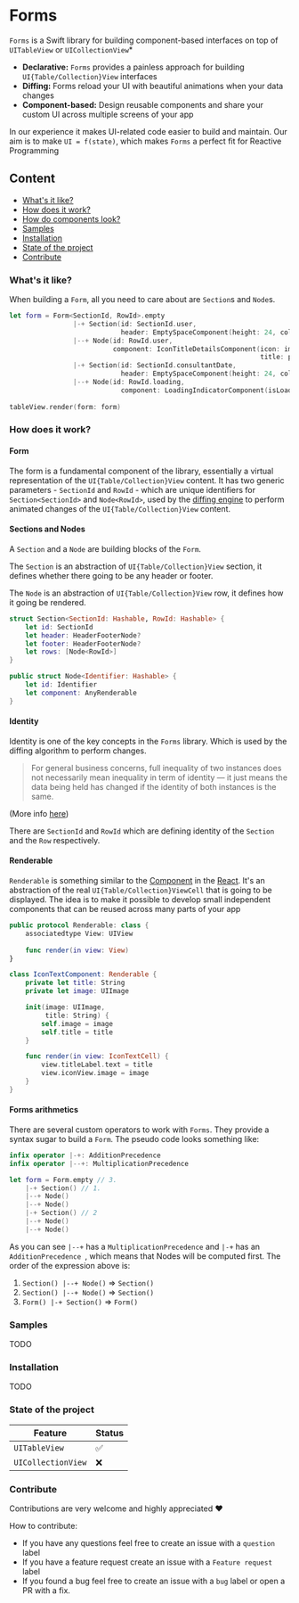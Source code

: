 # Forms

`Forms` is a Swift library for building component-based interfaces on top of `UITableView` or `UICollectionView`*

- **Declarative:** `Forms` provides a painless approach for building `UI{Table/Collection}View` interfaces
- **Diffing:** Forms reload your UI with beautiful animations when your data changes
- **Component-based:**  Design reusable components and share your custom UI across multiple screens of your app

In our experience it makes UI-related code easier to build and maintain.  Our aim is to make `UI = f(state)`, which makes `Forms` a perfect fit for Reactive Programming

## Content

- [What's it like?](#whats-it-like)
- [How does it work?](#how-does-it-work)
- [How do components look?](#how-do-components-look)
- [Samples](#samples)
- [Installation](#installation)
- [State of the project](#state-of-the-project)
- [Contribute](#contribute)

### What's it like?
When building a `Form`, all you need to care about are `Section`s and `Node`s.


```swift
let form = Form<SectionId, RowId>.empty
                |-+ Section(id: SectionId.user,
                            header: EmptySpaceComponent(height: 24, color: .clear))
                |--+ Node(id: RowId.user,
                          component: IconTitleDetailsComponent(icon: image,
                                                               title: patient.name))
                |-+ Section(id: SectionId.consultantDate,
                            header: EmptySpaceComponent(height: 24, color: .clear))
                |--+ Node(id: RowId.loading, 
                            component: LoadingIndicatorComponent(isLoading: true))
                
tableView.render(form: form)
```

### How does it work?

#### Form

The form is a fundamental component of the library, essentially a virtual representation of the `UI{Table/Collection}View` content. It has two generic parameters - `SectionId` and `RowId` - which are unique identifiers for  `Section<SectionId>` and `Node<RowId>`, used by the [diffing engine](https://github.com/RACCommunity/FlexibleDiff) to perform animated changes of the `UI{Table/Collection}View` content.

#### Sections and Nodes

A `Section` and a `Node` are building blocks of the `Form`.

The `Section` is an abstraction of `UI{Table/Collection}View` section, it defines whether there going to be any header or footer.

The `Node` is an abstraction of `UI{Table/Collection}View` row, it defines how it going be rendered.

```swift
struct Section<SectionId: Hashable, RowId: Hashable> {
    let id: SectionId
    let header: HeaderFooterNode?
    let footer: HeaderFooterNode?
    let rows: [Node<RowId>]
}

public struct Node<Identifier: Hashable> {
    let id: Identifier
    let component: AnyRenderable
}
```

#### Identity
Identity is one of the key concepts in the `Forms` library. Which is used by the diffing algorithm to perform changes.

 > For general business concerns, full inequality of two instances does not necessarily mean inequality in term of identity — it just means the data being held has changed if the identity of both instances is the same.
 
 (More info [here](https://github.com/RACCommunity/FlexibleDiff))

There are `SectionId` and `RowId` which are defining identity of  the `Section` and the `Row` respectively.

#### Renderable

`Renderable` is something similar to the [Component](https://reactjs.org/docs/react-component.html) in the [React](https://github.com/facebook/react). It's an abstraction of the real `UI{Table/Collection}ViewCell` that is going to be displayed. The idea is to make it possible to develop small independent components that can be reused across many parts of your app

```swift
public protocol Renderable: class {
    associatedtype View: UIView
    
    func render(in view: View)
}

class IconTextComponent: Renderable {
    private let title: String
    private let image: UIImage

    init(image: UIImage,
         title: String) {
        self.image = image
        self.title = title
    }

    func render(in view: IconTextCell) {
        view.titleLabel.text = title
        view.iconView.image = image
    }
}
```

#### Forms arithmetics

There are several custom operators to work with `Forms`. They provide a syntax sugar to build a `Form`. The pseudo code looks something like:

```swift
infix operator |-+: AdditionPrecedence
infix operator |--+: MultiplicationPrecedence

let form = Form.empty // 3.
	|-+ Section() // 1.
	|--+ Node()
	|--+ Node()
	|-+ Section() // 2
	|--+ Node()
	|--+ Node()
```

As you can see `|--+` has a `MultiplicationPrecedence` and `|-+` has an `AdditionPrecedence `, which means that Nodes will be computed first. The order of the expression above is:

1. `Section() |--+ Node()` => `Section()`
2. `Section() |--+ Node()` => `Section()`
3. `Form() |-+ Section()` => `Form()`

### Samples

TODO

### Installation

TODO


### State of the project

Feature | Status
--- | ---
`UITableView` | ✅ 
`UICollectionView` | ❌

### Contribute

Contributions are very welcome and highly appreciated ❤️  

How to contribute: 

- If you have any questions feel free to create  an issue with a `question` label
- If you have a feature request create an issue with a `Feature request` label
- If you found a bug feel free to create an issue with a `bug` label or open a PR with a fix.